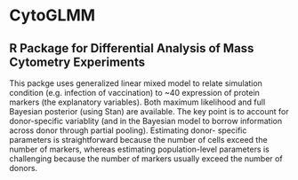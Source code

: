 # CytoGLMM

## R Package for Differential Analysis of Mass Cytometry Experiments

This packge uses generalized linear mixed model to relate simulation condition (e.g. infection of vaccination) to ~40 expression of protein markers (the explanatory variables). Both maximum likelihood and full Bayesian posterior (using Stan) are available. The key point is to account for donor-specific variablity (and in the Bayesian model to borrow information across donor through partial pooling). Estimating donor- specific parameters is straightforward because the number of cells exceed the number of markers, whereas estimating population-level parameters is challenging because the number of markers usually exceed the number of donors.
